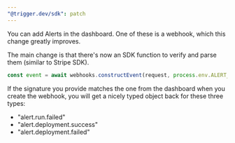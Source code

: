 ```yaml
---
"@trigger.dev/sdk": patch
---
```


You can add Alerts in the dashboard. One of these is a webhook, which this change greatly improves.

The main change is that there's now an SDK function to verify and parse them (similar to Stripe SDK).

```ts
const event = await webhooks.constructEvent(request, process.env.ALERT_WEBHOOK_SECRET!);
```

If the signature you provide matches the one from the dashboard when you create the webhook, you will get a nicely typed object back for these three types:
- "alert.run.failed"
- "alert.deployment.success"
- "alert.deployment.failed"
